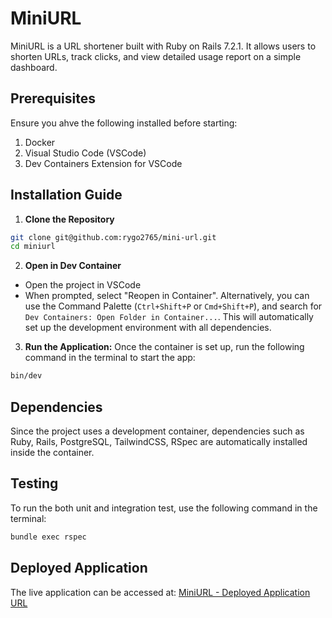 # MiniURL 

MiniURL is a URL shortener built with Ruby on Rails 7.2.1. It allows users to shorten URLs, track clicks, and view detailed usage report on a simple dashboard.

## Prerequisites
Ensure you ahve the following installed before starting: 
1. Docker
2. Visual Studio Code (VSCode)
3. Dev Containers Extension for VSCode

## Installation Guide
1. **Clone the Repository** 
```bash 
git clone git@github.com:rygo2765/mini-url.git
cd miniurl
```

2. **Open in Dev Container**
- Open the project in VSCode
- When prompted, select "Reopen in Container". Alternatively, you can use the Command Palette (`Ctrl+Shift+P` or `Cmd+Shift+P`), and search for `Dev Containers: Open Folder in Container...`.  This will automatically set up the development environment with all dependencies.

3. **Run the Application:** Once the container is set up, run the following command in the terminal to start the app: 
```bash
bin/dev
```

## Dependencies
Since the project uses a development container, dependencies such as Ruby, Rails, PostgreSQL, TailwindCSS, RSpec are automatically installed inside the container. 

## Testing
To run the both unit and integration test, use the following command in the terminal: 
```bash
bundle exec rspec
```

## Deployed Application 
The live application can be accessed at: [MiniURL - Deployed Application URL](https://miniurl-z5se.onrender.com/)
